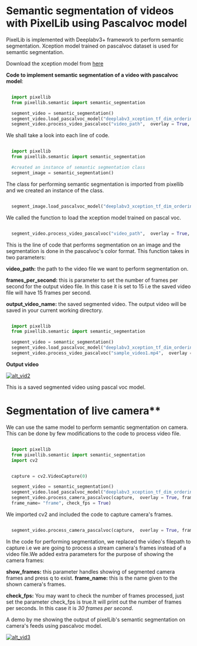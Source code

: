 # Semantic segmentation of videos with PixelLib using Pascalvoc model

PixelLib is implemented with Deeplabv3+ framework to perform semantic segmentation. Xception model trained on pascalvoc dataset is used for semantic segmentation.

Download the xception model from [here](https://github.com/ayoolaolafenwa/PixelLib/releases/download/1.1/deeplabv3_xception_tf_dim_ordering_tf_kernels.h5)

**Code to implement semantic segmentation of a video with pascalvoc model**:

```python

  import pixellib
  from pixellib.semantic import semantic_segmentation

  segment_video = semantic_segmentation()
  segment_video.load_pascalvoc_model("deeplabv3_xception_tf_dim_ordering_tf_kernels.h5")
  segment_video.process_video_pascalvoc("video_path",  overlay = True, frames_per_second= 15, output_video_name="path_to_output_video")
```
We shall take a look into each line of code.


```python

  import pixellib
  from pixellib.semantic import semantic_segmentation

  #created an instance of semantic segmentation class
  segment_image = semantic_segmentation()
```
The class for performing semantic segmentation is imported from pixellib and we created an instance of the class.

```python

  segment_image.load_pascalvoc_model("deeplabv3_xception_tf_dim_ordering_tf_kernels.h5") 
```
We called the function to load the xception model trained on pascal voc. 

```python

  segment_video.process_video_pascalvoc("video_path",  overlay = True, frames_per_second= 15, output_video_name="path_to_output_video")
```
This is the line of code that performs segmentation on an image and the segmentation is done in the pascalvoc's color format. This function takes in two parameters:

**video_path:** the path to the video file we want to perform segmentation on.

**frames_per_second:** this is parameter to set the number of frames per second for the output video file. In this case it is set to 15 i.e the saved video file will have 15 frames per second.

**output_video_name:** the saved segmented video. The output video will be saved in your current working directory.


```python

  import pixellib
  from pixellib.semantic import semantic_segmentation

  segment_video = semantic_segmentation()
  segment_video.load_pascalvoc_model("deeplabv3_xception_tf_dim_ordering_tf_kernels.h5")
  segment_video.process_video_pascalvoc("sample_video1.mp4",  overlay = True, frames_per_second= 15, output_video_name="output_video.mp4")
```  

**Output video**

[![alt_vid2](Images/vide_pascal.png)](https://www.youtube.com/watch?v=l9WMqT2znJE)

This is a saved segmented video using pascal voc model.

# Segmentation of live camera**


We can use the same model to perform semantic segmentation on camera. This can be done by few modifications to the code to process video file.

``` python

  import pixellib
  from pixellib.semantic import semantic_segmentation
  import cv2


  capture = cv2.VideoCapture(0)

  segment_video = semantic_segmentation()
  segment_video.load_pascalvoc_model("deeplabv3_xception_tf_dim_ordering_tf_kernels.h5")
  segment_video.process_camera_pascalvoc(capture,  overlay = True, frames_per_second= 10, output_video_name="output_video.mp4", show_frames= True,
  frame_name= "frame", check_fps = True)
```

We imported cv2 and included the code to capture camera's frames.

```python

  segment_video.process_camera_pascalvoc(capture,  overlay = True, frames_per_second= 15, output_video_name="output_video.mp4", show_frames= True,frame_name= "video_display", check_fps = True)  
```

In the code for performing segmentation, we replaced the video's filepath to capture i.e we are going to process a stream camera's frames instead of a video file.We added extra parameters for the purpose of showing the camera frames:

**show_frames:** this parameter handles showing of segmented camera frames and press q to exist.
**frame_name:** this is the name given to the shown camera's frames.

**check_fps:** You may want to check the number of frames processed, just set the parameter check_fps is true.It will print out the number of frames per seconds. In this case it is *30 frames per second*.



A demo by me showing the output of pixelLib's semantic segmentation on camera's feeds using pascalvoc model.

[![alt_vid3](Images/cam_pascal.png)](https://www.youtube.com/watch?v=8oSRYf9Ow2E)
